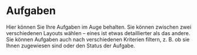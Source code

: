 # Aufgaben

Hier können Sie Ihre Aufgaben im Auge behalten. Sie können zwischen zwei verschiedenen Layouts wählen – eines ist etwas detaillierter als das andere. Sie können Aufgaben auch nach verschiedenen Kriterien filtern, z. B. ob sie Ihnen zugewiesen sind oder den Status der Aufgabe.

